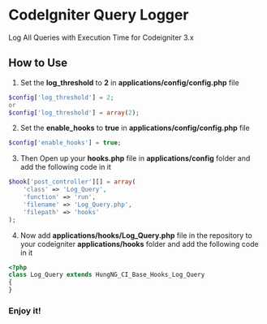 # CodeIgniter Query Logger

Log All Queries with Execution Time for Codeigniter 3.x

## How to Use

1) Set the **log_threshold** to **2** in **applications/config/config.php** file

```php
$config['log_threshold'] = 2;
or
$config['log_threshold'] = array(2);
```

2) Set the **enable_hooks** to **true** in **applications/config/config.php** file

```php
$config['enable_hooks'] = true;
```

3) Then Open up your **hooks.php** file in **applications/config** folder and add the following code in it

```php
$hook['post_controller'][] = array(
    'class' => 'Log_Query', 
    'function' => 'run',
    'filename' => 'Log_Query.php',
    'filepath' => 'hooks'
);
```

4) Now add **applications/hooks/Log_Query.php** file in the repository to your codeigniter **applications/hooks** folder and add the following code in it

```php
<?php
class Log_Query extends HungNG_CI_Base_Hooks_Log_Query
{
}
```

### Enjoy it!
